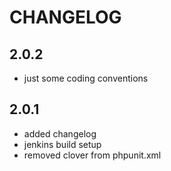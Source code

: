 # CHANGELOG

## 2.0.2

- just some coding conventions

## 2.0.1

- added changelog
- jenkins build setup
- removed clover from phpunit.xml